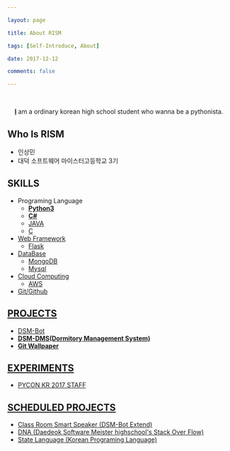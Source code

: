 ```yaml
---

layout: page

title: About RISM

tags: [Self-Introduce, About]

date: 2017-12-12

comments: false

---
```


​    

<center><a href="https://github.com/RISMME"><b>I</b></a> am a ordinary korean high school student who wanna be a pythonista.</center>

## Who Is RISM

* 인상민
* 대덕 소프트웨어 마이스터고등학교 3기

## SKILLS

* Programing Language
  * <a href="https://github.com/RISMME/TIL_Python3"><b>Python3</b>
  * <a href="https://github.com/RISMME/TIL_CSharp"><b>C# </b>
  * JAVA
  * C
* Web Framework
  * Flask
* DataBase
  * MongoDB
  * Mysql
* Cloud Computing
  * AWS
* Git/Github



## PROJECTS

* DSM-Bot
* <a href="https://github.com/DSM-DMS/Project-DMS-Backend"><b>DSM-DMS(Dormitory Management System)</b>
* <a href="https://github.com/DidYouCommit/Github-Wallpaper"><b>Git Wallpaper</b>



## EXPERIMENTS

* PYCON KR 2017 STAFF


## SCHEDULED PROJECTS

* Class Room Smart Speaker (DSM-Bot Extend)
* DNA (Daedeok Software Meister highschool's Stack Over Flow)
* State Language (Korean Programing Language)